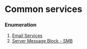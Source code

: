 # Common services

### Enumeration
 1. [Email Services](email.md)
 2. [Server Message Block - SMB](samba.md)




